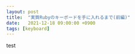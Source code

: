 ```yaml
---
layout: post
title:  "実質Rubyのキーボードを手に入れるまで(前編)"
date:   2021-12-18 09:00:00 +0900
tags: [keyboard]
---
```

test
